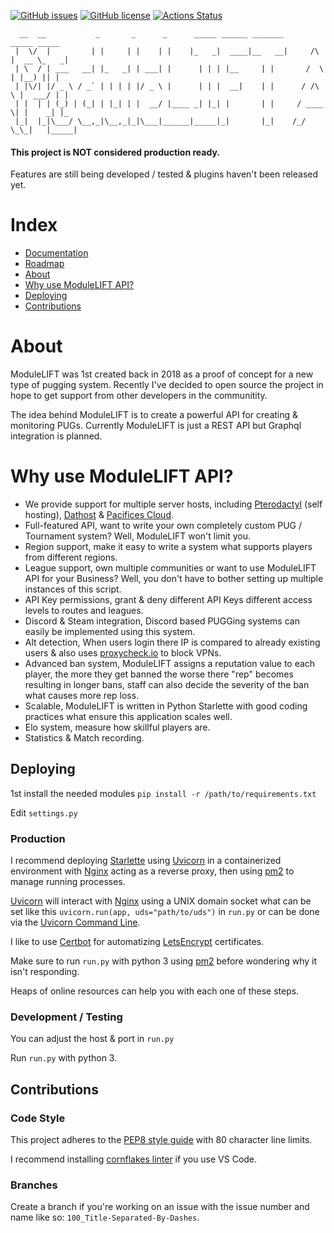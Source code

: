 [![GitHub issues](https://img.shields.io/github/issues/ModuleLIFT/API)](https://github.com/ModuleLIFT/API/issues)
[![GitHub license](https://img.shields.io/github/license/ModuleLIFT/API)](https://github.com/ModuleLIFT/API/blob/master/LICENSE)
[![Actions Status](https://github.com/ModuleLIFT/API/workflows/Python%20application/badge.svg)](https://github.com/ModuleLIFT/API/actions)

```
  __  __           _       _      _      _____ ______ _______            _____ _____ 
 |  \/  |         | |     | |    | |    |_   _|  ____|__   __|     /\   |  __ \_   _|
 | \  / | ___   __| |_   _| | ___| |      | | | |__     | |       /  \  | |__) || |  
 | |\/| |/ _ \ / _` | | | | |/ _ \ |      | | |  __|    | |      / /\ \ |  ___/ | |  
 | |  | | (_) | (_| | |_| | |  __/ |____ _| |_| |       | |     / ____ \| |    _| |_ 
 |_|  |_|\___/ \__,_|\__,_|_|\___|______|_____|_|       |_|    /_/    \_\_|   |_____|
```
#### This project is NOT considered production ready.
Features are still being developed / tested & plugins haven't been released yet.

# Index
- [Documentation](/DOC.md)
- [Roadmap](/ROADMAP.md)
- [About](#about)
- [Why use ModuleLIFT API?](#why-use-modulelift-api)
- [Deploying](#deploying)
- [Contributions](#contributions)

# About
ModuleLIFT was 1st created back in 2018 as a proof of concept for a new type of pugging system. Recently I've decided to open source the project in hope to get support from other developers in the communitity.

The idea behind ModuleLIFT is to create a powerful API for creating & monitoring PUGs. Currently ModuleLIFT is just a REST API but Graphql integration is planned.

# Why use ModuleLIFT API?
- We provide support for multiple server hosts, including [Pterodactyl](https://pterodactyl.io/) (self hosting), [Dathost](https://dathost.net/) & [Pacifices Cloud](https://www.pacifices.cloud/).
- Full-featured API, want to write your own completely custom PUG / Tournament system? Well, ModuleLIFT won't limit you.
- Region support, make it easy to write a system what supports players from different regions.
- League support, own multiple communities or want to use ModuleLIFT API for your Business? Well, you don't have to bother setting up multiple instances of this script.
- API Key permissions, grant & deny different API Keys different access levels to routes and leagues.
- Discord & Steam integration, Discord based PUGGing systems can easily be implemented using this system. 
- Alt detection, When users login there IP is compared to already existing users & also uses [proxycheck.io](https://proxycheck.io/) to block VPNs.
- Advanced ban system, ModuleLIFT assigns a reputation value to each player, the more they get banned the worse there "rep" becomes resulting in longer bans, staff can also decide the severity of the ban what causes more rep loss.
- Scalable, ModuleLIFT is written in Python Starlette with good coding practices what ensure this application scales well.
- Elo system, measure how skillful players are.
- Statistics & Match recording.

## Deploying
1st install the needed modules ``pip install -r /path/to/requirements.txt``

Edit ``settings.py``

### Production
I recommend deploying [Starlette](https://www.starlette.io/) using [Uvicorn](http://www.uvicorn.org/) in a containerized environment with [Nginx](https://www.nginx.com/) acting as a reverse proxy, then using [pm2](https://pm2.keymetrics.io/) to manage running processes.

[Uvicorn](http://www.uvicorn.org/) will interact with [Nginx](https://www.nginx.com/) using a UNIX domain socket what can be set like this ``uvicorn.run(app, uds="path/to/uds")`` in ``run.py`` or can be done via the [Uvicorn Command Line](http://www.uvicorn.org/#command-line-options).

I like to use [Certbot](https://certbot.eff.org/) for automatizing [LetsEncrypt](https://letsencrypt.org/) certificates.

Make sure to run ``run.py`` with python 3 using [pm2](https://pm2.keymetrics.io/) before wondering why it isn't responding.

Heaps of online resources can help you with each one of these steps.

### Development / Testing
You can adjust the host & port in ``run.py``

Run ``run.py`` with python 3.

## Contributions
### Code Style
This project adheres to the [PEP8 style guide](https://www.python.org/dev/peps/pep-0008/) with 80 character line limits.

I recommend installing [cornflakes linter](https://marketplace.visualstudio.com/items?itemName=kevinglasson.cornflakes-linter) if you use VS Code.

### Branches
Create a branch if you're working on an issue with the issue number and name like so: `100_Title-Separated-By-Dashes`.
